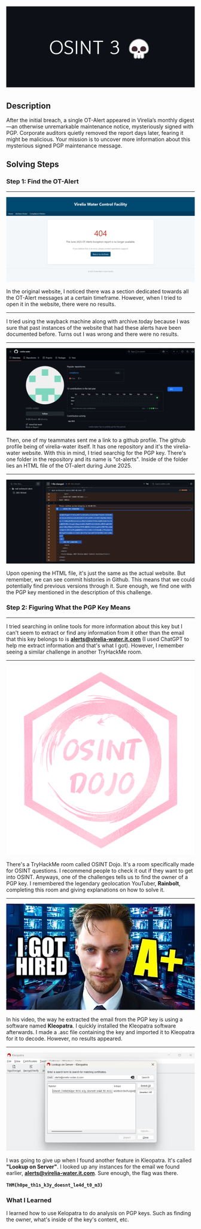 # ![Title](additional-files/osint3-title.png)

## Description

After the initial breach, a single OT-Alert appeared in Virelia’s monthly digest—an otherwise unremarkable maintenance notice, mysteriously signed with PGP. Corporate auditors quietly removed the report days later, fearing it might be malicious. Your mission is to uncover more information about this mysterious signed PGP maintenance message.

## Solving Steps

### Step 1: Find the OT-Alert

---

![Website Preview](additional-files/website-preview.png)

In the original website, I noticed there was a section dedicated towards all the OT-Alert messages at a certain timeframe. However, when I tried to open it in the website, there were no results.

---

I tried using the wayback machine along with archive.today because I was sure that past instances of the website that had these alerts have been documented before. Turns out I was wrong and there were no results.

---

![Github Profile](additional-files/github-profile.png)

Then, one of my teammates sent me a link to a github profile. The github profile being of virelia-water itself. It has one repository and it's the virelia-water website. With this in mind, I tried searchig for the PGP key. There's one folder in the repository and its name is "ot-alerts". Inside of the folder lies an HTML file of the OT-alert during June 2025.

---

![PGP Key](additional-files/pgp-key.png)

Upon opening the HTML file, it's just the same as the actual website. But remember, we can see commit histories in Github. This means that we could potentially find previous versions through it. Sure enough, we find one with the PGP key mentioned in the description of this challenge.

### Step 2: Figuring What the PGP Key Means

---

I tried searching in online tools for more information about this key but I can't seem to extract or find any information from it other than the email that this key belongs to is <b>alerts@virelia-water.it.com</b> (I used ChatGPT to help me extract information and that's what I got). However, I remember seeing a similar challenge in another TryHackMe room.

---

![OSINT Dojo](additional-files/osint-dojo-logo.png)

There's a TryHackMe room called OSINT Dojo. It's a room specifically made for OSINT questions. I recommend people to check it out if they want to get into OSINT. Anyways, one of the challenges tells us to find the owner of a PGP key. I remembered the legendary geolocation YouTuber, <b>Rainbolt</b>, completing this room and giving explanations on how to solve it.

---

[![Rainbolt's Video](additional-files/rainbolt.png)]([https://www.youtube.com/watch?v=YOUTUBE_VIDEO_ID_HERE](https://www.youtube.com/watch?v=oD10LyQvhq0&pp=ygUacmFpbmJvbHQgSSB0b29rIGEgY2lhIHRlc3Q%3D))

In his video, the way he extracted the email from the PGP key is using a software named <b>Kleopatra</b>. I quickly installed the Kleopatra software afterwards. I made a .asc file containing the key and imported it to Kleopatra for it to decode. However, no results appeared.

---

![Flag](additional-files/flag.png)

I was going to give up when I found another feature in Kleopatra. It's called <b>"Lookup on Server"</b>. I looked up any instances for the email we found earlier, <b>alerts@virelia-water.it.com</b>. Sure enough, the flag was there.

**`THM{h0pe_th1s_k3y_doesnt_le4d_t0_m3}`**

### What I Learned

I learned how to use Kelopatra to do analysis on PGP keys. Such as finding the owner, what's inside of the key's content, etc.
